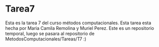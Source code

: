 Tarea7
======

Esta es la tarea 7 del curso métodos computacionales. Esta tarea esta hecha por Maria Camila Remolina y Muriel Perez. Este es un repositorio temporal, luego se pasara al repositorio de MetodosComputacionales/Tareas/T7 :)
